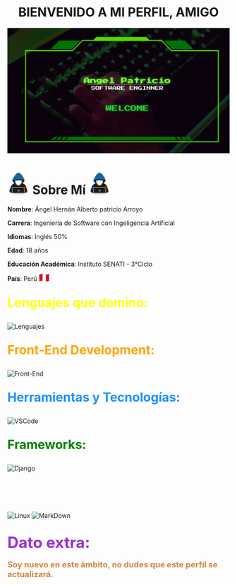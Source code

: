 <h1 align="center"><b>BIENVENIDO A MI PERFIL, AMIGO</b></h1>

![Banner](https://github.com/AngelHer2005/AngelHer2005/blob/main/recursos/Banner.gif)

# <img src="https://github.com/0xAbdulKhalid/0xAbdulKhalid/raw/main/assets/mdImages/about_me.gif" width=50px> **Sobre Mí** <img src="https://github.com/0xAbdulKhalid/0xAbdulKhalid/raw/main/assets/mdImages/about_me.gif" width=50px>

**Nombre**:  Ángel Hernán Alberto patricio Arroyo

**Carrera**: Ingeniería de Software con Ingeligencia Artificial

**Idiomas**: Inglés 50% 

**Edad**: 18 años

**Educación Académica**: Instituto SENATI - 3°Ciclo

**País**: Perú <img src="https://github.com/AngelHer2005/AngelHer2005/blob/main/recursos/Perú.png" width=25px>


<p style="color: yellow; font-size: 2em; font-weight: bold;">Lenguajes que domino:</p>

![Lenguajes](https://skillicons.dev/icons?i=python,js,java)

<p style="color: orange; font-size: 2em; font-weight: bold;">Front-End Development:</p>

![Front-End](https://skillicons.dev/icons?i=html,css,js)

<p style="color: dodgerblue; font-size: 2em; font-weight: bold;">Herramientas y Tecnologías:</p>

![VSCode](https://skillicons.dev/icons?i=vscode,github,git)

<p style="color: green; font-size: 2em; font-weight: bold;">Frameworks:</p>

![Django](https://skillicons.dev/icons?i=django)

<p style="color: white; font-size: 2em; font-weight: bold;">Otras tecnologías que conozco:</p>

![Linux](https://skillicons.dev/icons?i=linux)
![MarkDown]()

<br>
<span style="color: darkorchid; font-size: 2.5em; font-weight: bold;">Dato extra:</span>
<p style="color: peru; font-size: 1.3em; font-weight: bold;">Soy nuevo en este ámbito, no dudes que este perfil se actualizará.</
